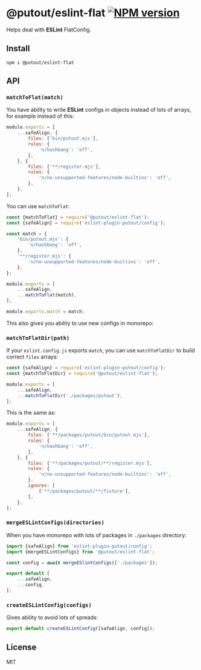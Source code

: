 # @putout/eslint-flat [![NPM version][NPMIMGURL]][NPMURL]

[NPMIMGURL]: https://img.shields.io/npm/v/@putout/eslint-flat.svg?style=flat&longCache=true
[NPMURL]: https://npmjs.org/package/@putout/eslint-flat "npm"

Helps deal with **ESLint** FlatConfig.

## Install

```
npm i @putout/eslint-flat
```

## API

### `matchToFlat(match)`

You have ability to write **ESLint** configs in objects instead of lots of arrays, for example instead of this:

```js
module.exports = [
    ...safeAlign, {
        files: ['bin/putout.mjs'],
        rules: {
            'n/hashbang': 'off',
        },
    }, {
        files: ['**/register.mjs'],
        rules: {
            'n/no-unsupported-features/node-builtins': 'off',
        },
    },
];
```

You can use `matchToFlat`:

```js
const {matchToFlat} = require('@putout/eslint-flat');
const {safeAlign} = require('eslint-plugin-putout/config');

const match = {
    'bin/putout.mjs': {
        'n/hashbang': 'off',
    },
    '**/register.mjs': {
        'n/no-unsupported-features/node-builtins': 'off',
    },
};

module.exports = [
    ...safeAlign,
    ...matchToFlat(match),
];

module.exports.match = match;
```

This also gives you ability to use new configs in monorepo:

### `matchToFlatDir(path)`

If your `eslint.config.js` exports `match`, you can use `matchToFlatDir` to build correct `files` arrays:

```js
const {safeAlign} = require('eslint-plugin-putout/config');
const {matchToFlatDir} = require('@putout/eslint-flat');

module.exports = [
    ...safeAlign,
    ...matchToFlatDir('./packages/putout'),
];
```

This is the same as:

```js
module.exports = [
    ...safeAlign, {
        files: ['**/packages/putout/bin/putout.mjs'],
        rules: {
            'n/hashbang': 'off',
        },
    }, {
        files: ['**/packages/putout/**/register.mjs'],
        rules: {
            'n/no-unsupported-features/node-builtins': 'off',
        },
        ignores: [
            ['**/packages/putout/**/fixture'],
        ],
    },
];
```

### `mergeESLintConfigs(directories)`

When you have monorepo with lots of packages in `./packages` directory:

```js
import {safeAlign} from 'eslint-plugin-putout/config';
import {mergeESLintConfigs} from '@putout/eslint-flat';

const config = await mergeESlintConfigs(['./packages']);

export default [
    ...safeAlign,
    ...config,
];
```

### `createESLintConfig(configs)`

Gives ability to avoid lots of spreads:

```js
export default createESLintConfig([safeAlign, config]);
```

## License

MIT

